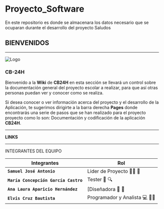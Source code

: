 # Proyecto_Software
En este repositorio es donde se almacenara los datos necesario que se ocuparan durante el desarrollo del proyecto
Saludos  

## BIENVENIDOS 
***
![Logo](https://github.com/SistemasTecTlaxiaco/Software_Proyecto/blob/master/Imagenes/logo.jpeg)
### **CB-24H** 

Bienvenido a la **Wiki** de **CB24H**  en esta sección se llevará un control sobre la documentación general del proyecto escolar a realizar, para que así otras personas puedan ver y conocer como se realiza.

Si desea conocer o ver información acerca del proyecto y el desarrollo de la Aplicación, te sugerimos dirigirte a la barra derecha **Pages** donde encontrarás una serie de pasos que se han realizado para el proyecto proyecto como lo son: Documentación y codificación de la aplicación **CB24H**.
***
**LINKS**
***
INTEGRANTES DEL EQUIPO 

| **Integrantes** | **Rol**
|------------|-----|
|**`Samuel José Antonio`** |Lider de Proyecto :man_artist: 🧥   
|**`María Concepción García Castro`**  |Tester :mag_right: :mag:        
|**`Ana Laura Aparicio Hernández`**		|[Diseñadora :1234: :art:                        
|**`Elvis Cruz Bautista`** | Programador y Analista :computer: :man_technologist: 
